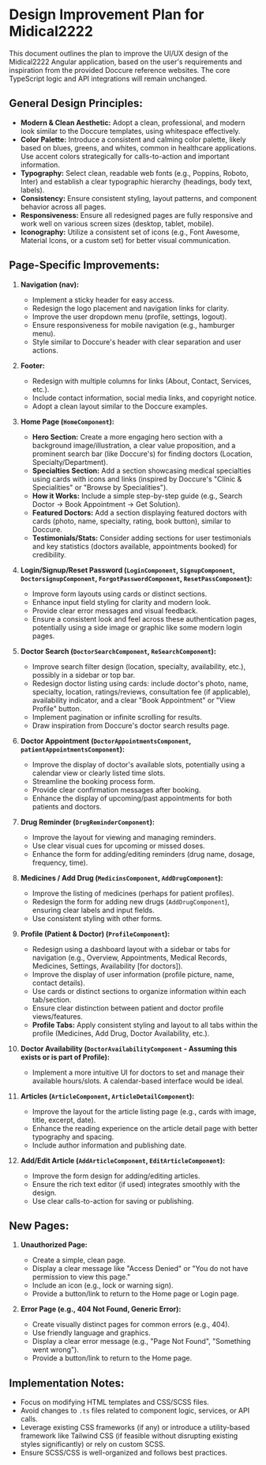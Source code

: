 # Design Improvement Plan for Midical2222

This document outlines the plan to improve the UI/UX design of the Midical2222 Angular application, based on the user's requirements and inspiration from the provided Doccure reference websites. The core TypeScript logic and API integrations will remain unchanged.

## General Design Principles:

*   **Modern & Clean Aesthetic:** Adopt a clean, professional, and modern look similar to the Doccure templates, using whitespace effectively.
*   **Color Palette:** Introduce a consistent and calming color palette, likely based on blues, greens, and whites, common in healthcare applications. Use accent colors strategically for calls-to-action and important information.
*   **Typography:** Select clean, readable web fonts (e.g., Poppins, Roboto, Inter) and establish a clear typographic hierarchy (headings, body text, labels).
*   **Consistency:** Ensure consistent styling, layout patterns, and component behavior across all pages.
*   **Responsiveness:** Ensure all redesigned pages are fully responsive and work well on various screen sizes (desktop, tablet, mobile).
*   **Iconography:** Utilize a consistent set of icons (e.g., Font Awesome, Material Icons, or a custom set) for better visual communication.

## Page-Specific Improvements:

1.  **Navigation (nav):**
    *   Implement a sticky header for easy access.
    *   Redesign the logo placement and navigation links for clarity.
    *   Improve the user dropdown menu (profile, settings, logout).
    *   Ensure responsiveness for mobile navigation (e.g., hamburger menu).
    *   Style similar to Doccure's header with clear separation and user actions.

2.  **Footer:**
    *   Redesign with multiple columns for links (About, Contact, Services, etc.).
    *   Include contact information, social media links, and copyright notice.
    *   Adopt a clean layout similar to the Doccure examples.

3.  **Home Page (`HomeComponent`):**
    *   **Hero Section:** Create a more engaging hero section with a background image/illustration, a clear value proposition, and a prominent search bar (like Doccure's) for finding doctors (Location, Specialty/Department).
    *   **Specialties Section:** Add a section showcasing medical specialties using cards with icons and links (inspired by Doccure's "Clinic & Specialities" or "Browse by Specialities").
    *   **How it Works:** Include a simple step-by-step guide (e.g., Search Doctor -> Book Appointment -> Get Solution).
    *   **Featured Doctors:** Add a section displaying featured doctors with cards (photo, name, specialty, rating, book button), similar to Doccure.
    *   **Testimonials/Stats:** Consider adding sections for user testimonials and key statistics (doctors available, appointments booked) for credibility.

4.  **Login/Signup/Reset Password (`LoginComponent`, `SignupComponent`, `DoctorsignupComponent`, `ForgotPasswordComponent`, `ResetPassComponent`):**
    *   Improve form layouts using cards or distinct sections.
    *   Enhance input field styling for clarity and modern look.
    *   Provide clear error messages and visual feedback.
    *   Ensure a consistent look and feel across these authentication pages, potentially using a side image or graphic like some modern login pages.

5.  **Doctor Search (`DoctorSearchComponent`, `ReSearchComponent`):**
    *   Improve search filter design (location, specialty, availability, etc.), possibly in a sidebar or top bar.
    *   Redesign doctor listing using cards: include doctor's photo, name, specialty, location, ratings/reviews, consultation fee (if applicable), availability indicator, and a clear "Book Appointment" or "View Profile" button.
    *   Implement pagination or infinite scrolling for results.
    *   Draw inspiration from Doccure's doctor search results page.

6.  **Doctor Appointment (`DoctorAppointmentsComponent`, `patientAppointmentsComponent`):**
    *   Improve the display of doctor's available slots, potentially using a calendar view or clearly listed time slots.
    *   Streamline the booking process form.
    *   Provide clear confirmation messages after booking.
    *   Enhance the display of upcoming/past appointments for both patients and doctors.

7.  **Drug Reminder (`DrugReminderComponent`):**
    *   Improve the layout for viewing and managing reminders.
    *   Use clear visual cues for upcoming or missed doses.
    *   Enhance the form for adding/editing reminders (drug name, dosage, frequency, time).

8.  **Medicines / Add Drug (`MedicinsComponent`, `AddDrugComponent`):**
    *   Improve the listing of medicines (perhaps for patient profiles).
    *   Redesign the form for adding new drugs (`AddDrugComponent`), ensuring clear labels and input fields.
    *   Use consistent styling with other forms.

9.  **Profile (Patient & Doctor) (`ProfileComponent`):**
    *   Redesign using a dashboard layout with a sidebar or tabs for navigation (e.g., Overview, Appointments, Medical Records, Medicines, Settings, Availability [for doctors]).
    *   Improve the display of user information (profile picture, name, contact details).
    *   Use cards or distinct sections to organize information within each tab/section.
    *   Ensure clear distinction between patient and doctor profile views/features.
    *   **Profile Tabs:** Apply consistent styling and layout to all tabs within the profile (Medicines, Add Drug, Doctor Availability, etc.).

10. **Doctor Availability (`DoctorAvailabilityComponent` - Assuming this exists or is part of Profile):**
    *   Implement a more intuitive UI for doctors to set and manage their available hours/slots. A calendar-based interface would be ideal.

11. **Articles (`ArticleComponent`, `ArticleDetailComponent`):**
    *   Improve the layout for the article listing page (e.g., cards with image, title, excerpt, date).
    *   Enhance the reading experience on the article detail page with better typography and spacing.
    *   Include author information and publishing date.

12. **Add/Edit Article (`AddArticleComponent`, `EditArticleComponent`):**
    *   Improve the form design for adding/editing articles.
    *   Ensure the rich text editor (if used) integrates smoothly with the design.
    *   Use clear calls-to-action for saving or publishing.

## New Pages:

1.  **Unauthorized Page:**
    *   Create a simple, clean page.
    *   Display a clear message like "Access Denied" or "You do not have permission to view this page."
    *   Include an icon (e.g., lock or warning sign).
    *   Provide a button/link to return to the Home page or Login page.

2.  **Error Page (e.g., 404 Not Found, Generic Error):**
    *   Create visually distinct pages for common errors (e.g., 404).
    *   Use friendly language and graphics.
    *   Display a clear error message (e.g., "Page Not Found", "Something went wrong").
    *   Provide a button/link to return to the Home page.

## Implementation Notes:

*   Focus on modifying HTML templates and CSS/SCSS files.
*   Avoid changes to `.ts` files related to component logic, services, or API calls.
*   Leverage existing CSS frameworks (if any) or introduce a utility-based framework like Tailwind CSS (if feasible without disrupting existing styles significantly) or rely on custom SCSS.
*   Ensure SCSS/CSS is well-organized and follows best practices.

